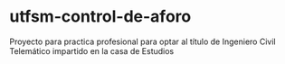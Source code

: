 # utfsm-control-de-aforo
Proyecto para practica profesional para optar al título de Ingeniero Civil Telemático impartido en la casa de Estudios
